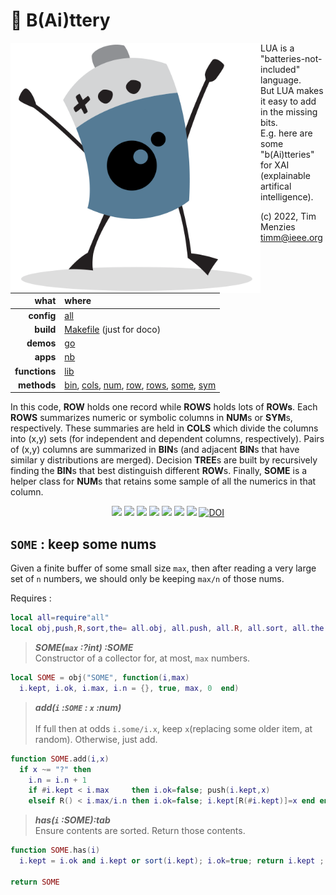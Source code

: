 # :high_brightness: B(Ai)ttery

<img align=left width=400 src="bat2.png">

LUA is a "batteries-not-included" language.   
But LUA makes it easy to add in the  missing bits.   
E.g. here are some "b(Ai)tteries" for XAI (explainable artifical intelligence).   

(c) 2022, Tim Menzies <timm@ieee.org>

|what          | where |
|-------------:|:------|
|**config**    | [all](all.md)   |
|**build**     | [Makefile](https://github.com/timm/shortr/blob/master/etc/src/Makefile) (just for doco)  | 
|**demos**     | [go](go.md)  |
|**apps**      | [nb](nb.md)  |
|**functions** | [lib](lib.md) |  
|**methods**   | [bin](bin.md), [cols](cols.md), [num](num.md), [row](row.md), [rows](rows.md), [some](some.md), [sym](sym.md) |

In this code,  **ROW** holds one record while **ROWS** holds lots of **ROWs**. Each **ROWS** summarizes numeric
or symbolic  columns in **NUM**s or **SYM**s, respectively. These summaries are held in **COLS** which divide the columns into (x,y) sets (for
independent and dependent columns, respectively). Pairs of (x,y) columns are summarized in **BIN**s (and adjacent **BIN**s that have similar y distributions
are merged). Decision **TREE**s are built by recursively finding the **BIN**s that best distinguish different **ROW**s. Finally, **SOME** is a helper
class for **NUM**s that retains some sample of all the numerics in that column.

<p align=center>
<a href=".."><img src="https://img.shields.io/badge/Lua-%232C2D72.svg?logo=lua&logoColor=white"></a>
<a href=".."><img src="https://img.shields.io/badge/Linux-FCC624?logo=linux&logoColor=black"></a>
<a href=".."><img src="https://img.shields.io/badge/mac%20os-000000?logo=apple&logoColor=white"></a>
<a href=".."><img src="https://img.shields.io/badge/VIM-%2311AB00.svg?logo=vim&logoColor=white"></a>
<a href=".."><img src="https://img.shields.io/badge/checked--by-syntastic-yellow?logo=Checkmarx&logoColor=white"></a>
<a href="https://github.com/timm/shortr/actions/workflows/tests.yml"><img src="https://github.com/timm/shortr/actions/workflows/tests.yml/badge.svg"></a>
<a href="https://opensource.org/licenses/BSD-2-Clause"><img  src="https://img.shields.io/badge/License-BSD%202--Clause-orange.svg?logo=opensourceinitiative&logoColor=white"></a>
<a href="https://zenodo.org/badge/latestdoi/206205826"> <img  src="https://zenodo.org/badge/206205826.svg" alt="DOI"></a> 
</p>


## `SOME` : keep some nums
Given a finite buffer of some small size `max`, then after reading 
a very large set of `n` numbers, we should only be keeping `max/n` of those nums.

Requires :



```lua
local all=require"all"
local obj,push,R,sort,the= all.obj, all.push, all.R, all.sort, all.the
```


> ***SOME(`max` :?int) :SOME***<br>  Constructor of a collector for, at most, `max` numbers.



```lua
local SOME = obj("SOME", function(i,max) 
  i.kept, i.ok, i.max, i.n = {}, true, max, 0  end)
```


> ***add(`i` :`SOME` : `x` :num)***<br>  
If full then at odds `i.some/i.x`, keep `x`(replacing some older item, at random).
Otherwise, just add.



```lua
function SOME.add(i,x)
  if x ~= "?" then 
    i.n = i.n + 1
    if #i.kept < i.max     then i.ok=false; push(i.kept,x) 
    elseif R() < i.max/i.n then i.ok=false; i.kept[R(#i.kept)]=x end end end 
```


> ***has(`i` :SOME):tab***<br>  Ensure contents are sorted. Return those contents.



```lua
function SOME.has(i)
  i.kept = i.ok and i.kept or sort(i.kept); i.ok=true; return i.kept ; end

return SOME
```


